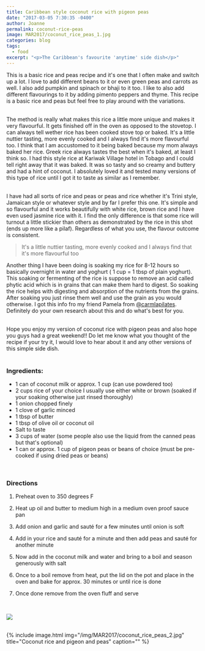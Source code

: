 ```yaml
---
title: Caribbean style coconut rice with pigeon peas
date: "2017-03-05 7:30:35 -0400"
author: Joanne
permalink: coconut-rice-peas
image: MAR2017/coconut_rice_peas_1.jpg
categories: blog
tags:
  - food
excerpt: "<p>The Caribbean's favourite 'anytime' side dish</p>"
---
```


This is a basic rice and peas recipe and it's one that I often make and switch up a lot.  I love to add different beans to it or even green peas and carrots as well.  I also add pumpkin and spinach or bhaji to it too.  I like to also add different flavourings to it by adding pimento peppers and thyme. This recipe is a basic rice and peas but feel free to play around with the variations.  
<br>

The method is really what makes this rice a little more unique and makes it very flavourful. It gets finished off in the oven as opposed to the stovetop.  I can always tell wether rice has been cooked stove top or baked. It's a little nuttier tasting, more evenly cooked and I always find it's more flavourful too. I think that I am accustomed to it being baked because my mom always baked her rice.  Greek rice always tastes the best when it's baked, at least I think so. I had this style rice at Kariwak Village hotel in Tobago and I could tell right away that it was baked. It was so tasty and so creamy and buttery and had a hint of coconut. I absolutely loved it and tested many versions of this type of rice until I got it to taste as similar as I remember.  
<br>

I have had all sorts of rice and peas or peas and rice whether it's Trini style, Jamaican style or whatever style and by far I prefer this one.  It's simple and so flavourful and it works beautifully with white rice, brown rice and I have even used jasmine rice with it.  I find the only difference is that some rice will turnout a little stickier than others as demonstrated by the rice in this shot (ends up more like a pilaf).  Regardless of what you use, the flavour outcome is consistent.

> It's a little nuttier tasting, more evenly cooked and I always find that it's more flavourful too

Another thing I have  been doing is soaking my rice for 8-12 hours so basically overnight in water and yoghurt ( 1 cup = 1 tbsp of plain yoghurt).  This soaking or fermenting of the rice is suppose to remove an acid called phytic acid which is in grains that can make them hard to digest.  So soaking the rice helps with digesting and absorption of the nutrients from the grains.  After soaking you just rinse them well and use the grain as you would otherwise.  I got this info fro my friend Pamela from [@carmlapilates](https://www.instagram.com/carmelapilates/). Definitely do your own research about this and do what's best for you.  
<br>

Hope  you enjoy my version of coconut rice with pigeon peas and also hope you guys had a great weekend!! Do let me know what you thought of the recipe if your try it, I would love to hear about it and any other versions of this simple side dish.
<br>
<br>

### Ingredients:

* 1 can of coconut milk or approx. 1 cup (can use powdered too)
* 2 cups rice of your choice I usually use either white or brown (soaked if your soaking otherwise just rinsed thoroughly)
* 1 onion chopped finely
* 1 clove of garlic minced
* 1 tbsp of butter
* 1 tbsp of olive oil or coconut oil
* Salt to taste
* 3 cups of water (some people also use the liquid from the canned peas but that's optional)
* 1 can or approx. 1 cup of pigeon peas or beans of choice (must be pre-cooked if using dried peas or beans)
<br>

### Directions

1. Preheat oven to 350 degrees F

1. Heat up oil and butter to medium high in a medium oven proof sauce pan

1. Add onion and garlic and sauté for a few minutes until onion is soft

1. Add in your rice and sauté for a minute and then add peas and sauté for another minute

1. Now add in the coconut milk and water and bring to a boil and season generously with salt

1. Once to a boil remove from heat, put the lid on the pot and place in the oven and bake for approx. 30 minutes or until rice is done

1. Once done remove from the oven fluff and serve  

<br>

<p class="apple__news__logo"><a href="https://apple.news/TKVtoVhGUQSuiufA4bqI-gg"><img src="{{ basesite.url }}/img/apple_news.svg" /></a></p>

<br>
{% include image.html
            img="/img/MAR2017/coconut_rice_peas_2.jpg"
            title="Coconut rice and pigeon and peas"
            caption="" %}
